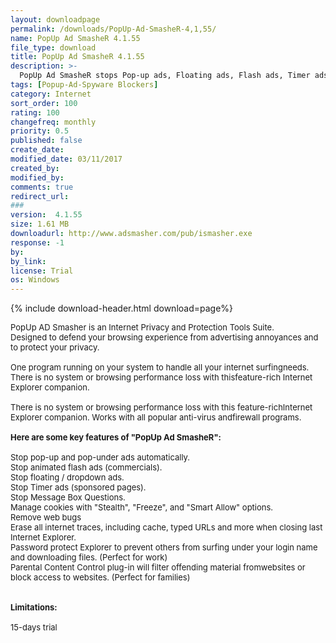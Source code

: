 ```yaml
---
layout: downloadpage
permalink: /downloads/PopUp-Ad-SmasheR-4,1,55/
name: PopUp Ad SmasheR 4.1.55
file_type: download
title: PopUp Ad SmasheR 4.1.55
description: >-
  PopUp Ad SmasheR stops Pop-up ads, Floating ads, Flash ads, Timer ads, remove cookies as you browse and also removes web bugs...
tags: [Popup-Ad-Spyware Blockers]
category: Internet
sort_order: 100
rating: 100
changefreq: monthly
priority: 0.5
published: false
create_date: 
modified_date: 03/11/2017
created_by: 
modified_by: 
comments: true
redirect_url: 
### 
version:  4.1.55
size: 1.61 MB
downloadurl: http://www.adsmasher.com/pub/ismasher.exe
response: -1
by: 
by_link: 
license: Trial 
os: Windows
---
```


{% include download-header.html download=page%}

<p style="fix-download-text !important">
<p><font size="2"><p>PopUp AD Smasher is an Internet Privacy and Protection Tools Suite. <br />
Designed to defend your browsing experience from advertising annoyances and to protect your privacy.<br />
<br />
One program running on your system to handle all your internet surfingneeds. There is no system or browsing performance loss with thisfeature-rich Internet Explorer companion. <br />
<br />
There is no system or browsing performance loss with this feature-richInternet Explorer companion. Works with all popular anti-virus andfirewall programs.<br />
<br />
<span><strong>Here are some key features of "PopUp Ad SmasheR":</strong></span><br />
<br />
Stop pop-up and pop-under ads automatically.<br />
Stop animated flash ads (commercials).<br />
Stop floating / dropdown ads.<br />
Stop Timer ads (sponsored pages).<br />
Stop Message Box Questions.<br />
Manage cookies with "Stealth", "Freeze", and "Smart Allow" options.<br />
Remove web bugs<br />
Erase all internet traces, including cache, typed URLs and more when closing last Internet Explorer.<br />
Password protect Explorer to prevent others from surfing under your login name and downloading files. (Perfect for work)<br />
Parental Content Control plug-in will filter offending material fromwebsites or block access to websites. (Perfect for families)<br />
<br />
<br />
<span><strong>Limitations:</strong></span><br />
<br />
15-days trial</p></p></p>
